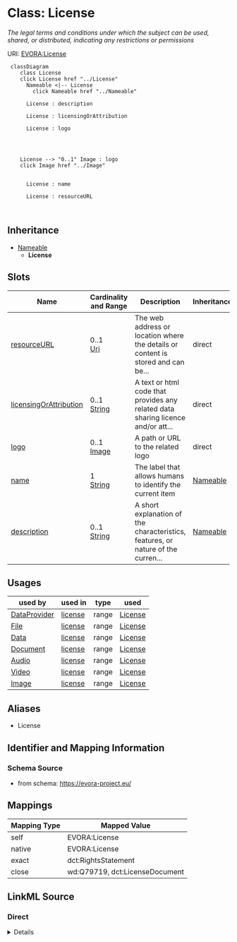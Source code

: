

# Class: License


_The legal terms and conditions under which the subject can be used, shared, or distributed, indicating any restrictions or permissions_





URI: [EVORA:License](https://evora-project.eu/License)






```mermaid
 classDiagram
    class License
    click License href "../License"
      Nameable <|-- License
        click Nameable href "../Nameable"
      
      License : description
        
      License : licensingOrAttribution
        
      License : logo
        
          
    
    
    License --> "0..1" Image : logo
    click Image href "../Image"

        
      License : name
        
      License : resourceURL
        
      
```





## Inheritance
* [Nameable](Nameable.md)
    * **License**



## Slots

| Name | Cardinality and Range | Description | Inheritance |
| ---  | --- | --- | --- |
| [resourceURL](resourceURL.md) | 0..1 <br/> [Uri](Uri.md) | The web address or location where the details or content is stored and can be... | direct |
| [licensingOrAttribution](licensingOrAttribution.md) | 0..1 <br/> [String](String.md) | A text or html code that provides any related data sharing licence and/or att... | direct |
| [logo](logo.md) | 0..1 <br/> [Image](Image.md) | A path or URL to the related logo | direct |
| [name](name.md) | 1 <br/> [String](String.md) | The label that allows humans to identify the current item | [Nameable](Nameable.md) |
| [description](description.md) | 0..1 <br/> [String](String.md) | A short explanation of the characteristics, features, or nature of the curren... | [Nameable](Nameable.md) |





## Usages

| used by | used in | type | used |
| ---  | --- | --- | --- |
| [DataProvider](DataProvider.md) | [license](license.md) | range | [License](License.md) |
| [File](File.md) | [license](license.md) | range | [License](License.md) |
| [Data](Data.md) | [license](license.md) | range | [License](License.md) |
| [Document](Document.md) | [license](license.md) | range | [License](License.md) |
| [Audio](Audio.md) | [license](license.md) | range | [License](License.md) |
| [Video](Video.md) | [license](license.md) | range | [License](License.md) |
| [Image](Image.md) | [license](license.md) | range | [License](License.md) |




## Aliases


* License



## Identifier and Mapping Information







### Schema Source


* from schema: https://evora-project.eu/




## Mappings

| Mapping Type | Mapped Value |
| ---  | ---  |
| self | EVORA:License |
| native | EVORA:License |
| exact | dct:RightsStatement |
| close | wd:Q79719, dct:LicenseDocument |







## LinkML Source

<!-- TODO: investigate https://stackoverflow.com/questions/37606292/how-to-create-tabbed-code-blocks-in-mkdocs-or-sphinx -->

### Direct

<details>
```yaml
name: License
description: The legal terms and conditions under which the subject can be used, shared,
  or distributed, indicating any restrictions or permissions
from_schema: https://evora-project.eu/
aliases:
- License
exact_mappings:
- dct:RightsStatement
close_mappings:
- wd:Q79719
- dct:LicenseDocument
is_a: Nameable
slots:
- resourceURL
- licensingOrAttribution
- logo
slot_usage:
  resourceURL:
    name: resourceURL
    description: The web address or location where the details or content is stored
      and can be accessed or downloaded.
    aliases:
    - resource URL
    exact_mappings:
    - dct:license
    close_mappings:
    - schema:url
    range: uri
    required: false
    multivalued: false
  licensingOrAttribution:
    name: licensingOrAttribution
    description: A text or html code that provides any related data sharing licence
      and/or attribution
    aliases:
    - licensing or attribution
    exact_mappings:
    - dct:rights
    close_mappings:
    - schema:license
    range: string
    required: false
    multivalued: false
  logo:
    name: logo
    description: A path or URL to the related logo
    aliases:
    - logo
    range: Image
    required: false
    multivalued: false

```
</details>

### Induced

<details>
```yaml
name: License
description: The legal terms and conditions under which the subject can be used, shared,
  or distributed, indicating any restrictions or permissions
from_schema: https://evora-project.eu/
aliases:
- License
exact_mappings:
- dct:RightsStatement
close_mappings:
- wd:Q79719
- dct:LicenseDocument
is_a: Nameable
slot_usage:
  resourceURL:
    name: resourceURL
    description: The web address or location where the details or content is stored
      and can be accessed or downloaded.
    aliases:
    - resource URL
    exact_mappings:
    - dct:license
    close_mappings:
    - schema:url
    range: uri
    required: false
    multivalued: false
  licensingOrAttribution:
    name: licensingOrAttribution
    description: A text or html code that provides any related data sharing licence
      and/or attribution
    aliases:
    - licensing or attribution
    exact_mappings:
    - dct:rights
    close_mappings:
    - schema:license
    range: string
    required: false
    multivalued: false
  logo:
    name: logo
    description: A path or URL to the related logo
    aliases:
    - logo
    range: Image
    required: false
    multivalued: false
attributes:
  resourceURL:
    name: resourceURL
    description: The web address or location where the details or content is stored
      and can be accessed or downloaded.
    from_schema: https://evora-project.eu/
    aliases:
    - resource URL
    exact_mappings:
    - dct:license
    close_mappings:
    - schema:url
    rank: 1000
    alias: resourceURL
    owner: License
    domain_of:
    - License
    - Certification
    range: uri
    required: false
    multivalued: false
  licensingOrAttribution:
    name: licensingOrAttribution
    description: A text or html code that provides any related data sharing licence
      and/or attribution
    from_schema: https://evora-project.eu/
    aliases:
    - licensing or attribution
    exact_mappings:
    - dct:rights
    close_mappings:
    - schema:license
    rank: 1000
    alias: licensingOrAttribution
    owner: License
    domain_of:
    - License
    range: string
    required: false
    multivalued: false
  logo:
    name: logo
    description: A path or URL to the related logo
    from_schema: https://evora-project.eu/
    aliases:
    - logo
    rank: 1000
    alias: logo
    owner: License
    domain_of:
    - PersonOrOrganization
    - License
    - Certification
    range: Image
    required: false
    multivalued: false
  name:
    name: name
    description: The label that allows humans to identify the current item
    comments:
    - 'The title of the item should be as short and descriptive as possible. E.g.
      for virus products it should basically be based on the following Pattern:

      "Virus name", "virus host type", "collection year", "country of collection"
      ex "suspected epidemiological origin", "genotype", "strain", "variant name or
      specific feature"'
    from_schema: https://evora-project.eu/
    aliases:
    - name
    exact_mappings:
    - dct:title
    close_mappings:
    - rdfs:label
    rank: 1000
    alias: name
    owner: License
    domain_of:
    - Nameable
    range: string
    required: true
    multivalued: false
  description:
    name: description
    description: A short explanation of the characteristics, features, or nature of
      the current item
    comments:
    - 'Describe this item in few lines. This description will serve as a summary to
      present the item.

      '
    from_schema: https://evora-project.eu/
    aliases:
    - description
    exact_mappings:
    - dct:description
    rank: 1000
    alias: description
    owner: License
    domain_of:
    - Nameable
    range: string
    required: false
    multivalued: false

```
</details>